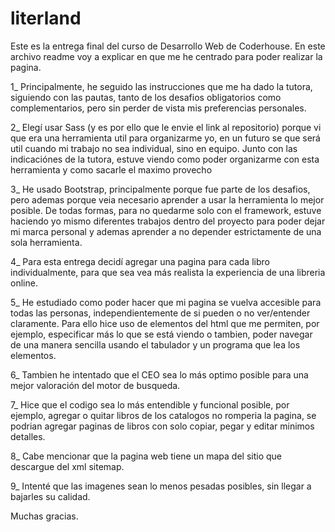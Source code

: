 # literland

Este es la entrega final del curso de Desarrollo Web de Coderhouse. 
En este archivo readme voy a explicar en que me he centrado para poder realizar la pagina.

1_ Principalmente, he seguido las instrucciones que me ha dado la tutora, siguiendo con las pautas, tanto de los desafios obligatorios como complementarios,
pero sin perder de vista mis preferencias personales.

2_ Elegí usar Sass (y es por ello que le envie el link al repositorio) porque vi que era una herramienta util para organizarme yo, en un futuro se que será util cuando
mi trabajo no sea individual, sino en equipo. Junto con las indicaciónes de la tutora, estuve viendo como poder organizarme con esta herramienta y como sacarle el maximo provecho

3_ He usado Bootstrap, principalmente porque fue parte de los desafios, pero ademas porque veia necesario aprender a usar la herramienta lo mejor posible. De todas formas,
para no quedarme solo con el framework, estuve haciendo yo mismo diferentes trabajos dentro del proyecto para poder dejar mi marca personal y ademas aprender a no depender
estrictamente de una sola herramienta.

4_ Para esta entrega decidí agregar una pagina para cada libro individualmente, para que sea vea más realista la experiencia de una libreria online.

5_ He estudiado como poder hacer que mi pagina se vuelva accesible para todas las personas, independientemente de si pueden o no ver/entender claramente. Para ello hice uso
de elementos del html que me permiten, por ejemplo, especificar más lo que se está viendo o tambien, poder navegar de una manera sencilla usando el tabulador y un programa que lea los elementos.

6_ Tambien he intentado que el CEO sea lo más optimo posible para una mejor valoración del motor de busqueda.

7_ Hice que el codigo sea lo más entendible y funcional posible, por ejemplo, agregar o quitar libros de los catalogos no romperia la pagina, se podrian agregar paginas de libros con solo
copiar, pegar y editar minimos detalles.

8_ Cabe mencionar que la pagina web tiene un mapa del sitio que descargue del xml sitemap.

9_ Intenté que las imagenes sean lo menos pesadas posibles, sin llegar a bajarles su calidad.

Muchas gracias.
